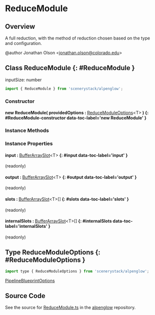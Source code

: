# ReduceModule

## Overview

A full reduction, with the method of reduction chosen based on the type and configuration.

@author Jonathan Olson &lt;jonathan.olson@colorado.edu&gt;

## Class ReduceModule {: #ReduceModule }


inputSize: number

```js
import { ReduceModule } from 'scenerystack/alpenglow';
```
### Constructor

#### new ReduceModule( providedOptions : <span style="font-weight: 400;">[ReduceModuleOptions](../alpenglow/ReduceModule.md#ReduceModuleOptions)&lt;T&gt;</span> ) {: #ReduceModule-constructor data-toc-label='new ReduceModule' }

### Instance Methods



### Instance Properties

#### input : <span style="font-weight: 400;">[BufferArraySlot](../alpenglow/BufferArraySlot.md)&lt;T&gt;</span> {: #input data-toc-label='input' }

(readonly)

#### output : <span style="font-weight: 400;">[BufferArraySlot](../alpenglow/BufferArraySlot.md)&lt;T&gt;</span> {: #output data-toc-label='output' }

(readonly)

#### slots : <span style="font-weight: 400;">[BufferArraySlot](../alpenglow/BufferArraySlot.md)&lt;T&gt;[]</span> {: #slots data-toc-label='slots' }

(readonly)

#### internalSlots : <span style="font-weight: 400;">[BufferArraySlot](../alpenglow/BufferArraySlot.md)&lt;T&gt;[]</span> {: #internalSlots data-toc-label='internalSlots' }

(readonly)



## Type ReduceModuleOptions {: #ReduceModuleOptions }


```js
import type { ReduceModuleOptions } from 'scenerystack/alpenglow';
```


[PipelineBlueprintOptions](../alpenglow/PipelineBlueprint.md#PipelineBlueprintOptions)



## Source Code

See the source for [ReduceModule.ts](https://github.com/phetsims/alpenglow/blob/main/js/webgpu/modules/gpu/ReduceModule.ts) in the [alpenglow](https://github.com/phetsims/alpenglow) repository.
